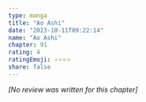 ```yaml
---
type: manga
title: "Ao Ashi"
date: "2023-10-11T09:22:14"
name: "Ao Ashi"
chapter: 91
rating: 4
ratingEmoji: ⭐️⭐️⭐️⭐️
share: false
---
```


_[No review was written for this chapter]_
